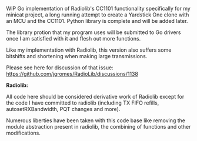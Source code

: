 WIP Go implementation of Radiolib's CC1101 functionality specifically for my minicat project, 
a long running attempt to create a Yardstick One clone with an MCU and the CC1101. Python library is complete and 
will be added later.

The library protion that my program uses will be submitted to Go drivers once I am satisfied with it and flesh out more functions.

Like my implementation with Radiolib, this version also suffers some bitshifts and shortening when making large 
transmissions.

Please see here for discussion of that issue:
https://github.com/jgromes/RadioLib/discussions/1138



**Radiolib:**

All code here should be considered derivative work of Radiolib except for the code I have committed to radiolib
(including TX FIFO refills, autosetRXBandwidth, PQT changes and more).

Numerous liberties have been taken with this code base like removing the module abstraction present in radiolib, the combining of functions and other modifications.
